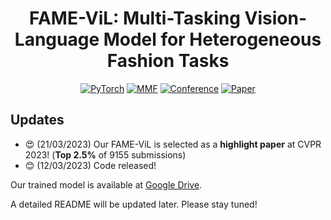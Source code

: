 <div align="center">

# FAME-ViL: Multi-Tasking Vision-Language Model for Heterogeneous Fashion Tasks

<a href="https://pytorch.org/get-started/locally/"><img alt="PyTorch" src="https://img.shields.io/badge/PyTorch-ee4c2c?logo=pytorch&logoColor=white"></a>
<a href="https://mmf.sh/"><img alt="MMF" src="https://img.shields.io/badge/MMF-0054a6?logo=meta&logoColor=white"></a>
[![Conference](http://img.shields.io/badge/CVPR-2023(Highlight)-6790AC.svg)](https://cvpr.thecvf.com/)
[![Paper](http://img.shields.io/badge/Paper-arxiv.2303.02483-B31B1B.svg)](https://arxiv.org/abs/2303.02483)

</div>

## Updates
- :heart_eyes: (21/03/2023) Our FAME-ViL is selected as a **highlight paper** at CVPR 2023! (**Top 2.5%** of 9155 submissions)
- :blush: (12/03/2023) Code released!

Our trained model is available at [Google Drive](https://drive.google.com/file/d/11U5PZU9BE3gQ1dzvJdrav5V2mRNW-pEq/view?usp=sharing).

A detailed README will be updated later. Please stay tuned!

